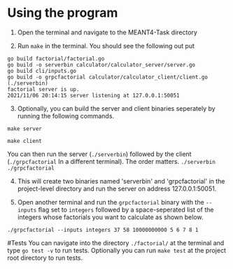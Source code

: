 # Using the program
1. Open the terminal and navigate to the MEANT4-Task directory

2. Run `make` in the terminal. You should see the following out put
```
go build factorial/factorial.go
go build -o serverbin calculator/calculator_server/server.go 
go build cli/inputs.go
go build -o grpcfactorial calculator/calculator_client/client.go
(./serverbin)
factorial server is up.
2021/11/06 20:14:15 server listening at 127.0.0.1:50051
```
3. Optionally, you can build the server and client binaries seperately by running the following commands.

`make server`

`make client`

You can then run the server (`./serverbin`) followed by the client (`./grpcfactorial` In a different terminal). The order matters.
`./serverbin`
`./grpcfactorial`

4. This will create two binaries named 'serverbin' and 'grpcfactorial' in the project-level directory and 
run the server on address 127.0.0.1:50051.

5. Open another terminal and run the `grpcfactorial` binary with the `--inputs` flag set to `integers` followed by a space-seperated
list of the integers whose factorials you want to calculate as shown below.
```
./grpcfactorial --inputs integers 37 58 10000000000 5 6 7 8 1
```
#Tests
You can navigate into the directory  `./factorial/` at the terminal and type `go test -v` to run tests.
Optionally you can run `make test` at the project root directory to run tests.

